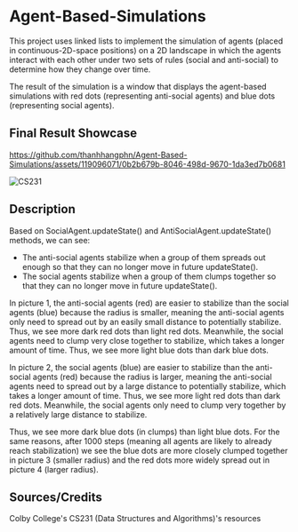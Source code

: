 # Agent-Based-Simulations

This project uses linked lists to implement  the simulation of agents (placed in continuous-2D-space positions) on a 2D landscape in which the
agents interact with each other under two sets of rules (social and anti-social) to determine how they change over time.

The result of the simulation is a window that displays the agent-based simulations with red dots (representing anti-social agents) and blue dots (representing social agents).

## Final Result Showcase






https://github.com/thanhhangphn/Agent-Based-Simulations/assets/119096071/0b2b679b-8046-498d-9670-1da3ed7b0681





![CS231](https://github.com/thanhhangphn/Agent-Based-Simulations/assets/119096071/747d8fc6-a8ac-4aaf-b8f8-ac679de7c752)

## Description

Based on SocialAgent.updateState() and AntiSocialAgent.updateState() methods,
we can see:
- The anti-social agents stabilize when a group of them spreads out enough so
that they can no longer move in future updateState().
- The social agents stabilize when a group of them clumps together so that
they can no longer move in future updateState().

In picture 1, the anti-social agents (red) are easier to stabilize than the social agents
(blue) because the radius is smaller, meaning the anti-social agents only need to
spread out by an easily small distance to potentially stabilize. Thus, we see more
dark red dots than light red dots. Meanwhile, the social agents need to clump very
close together to stabilize, which takes a longer amount of time. Thus, we see more
light blue dots than dark blue dots.

In picture 2, the social agents (blue) are easier to stabilize than the anti-social
agents (red) because the radius is larger, meaning the anti-social agents need to
spread out by a large distance to potentially stabilize, which takes a longer amount
of time. Thus, we see more light red dots than dark red dots. Meanwhile, the social
agents only need to clump very together by a relatively large distance to stabilize.

Thus, we see more dark blue dots (in clumps) than light blue dots.
For the same reasons, after 1000 steps (meaning all agents are likely to already
reach stabilization) we see the blue dots are more closely clumped together in
picture 3 (smaller radius) and the red dots more widely spread out in picture 4
(larger radius).

## Sources/Credits
Colby College's CS231 (Data Structures and Algorithms)'s resources
